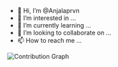- 👋 Hi, I’m @Anjalaprvn
- 👀 I’m interested in ...
- 🌱 I’m currently learning ...
- 💞️ I’m looking to collaborate on ...
- 📫 How to reach me ...

<!---
Anjalaprvn/Anjalaprvn is a ✨ special ✨ repository because its `README.md` (this file) appears on your GitHub profile.
You can click the Preview link to take a look at your changes.
--->
![Contribution Graph](https://github-readme-activity-graph.vercel.app/graph?username=Anjalaprvn&theme=react-dark)
